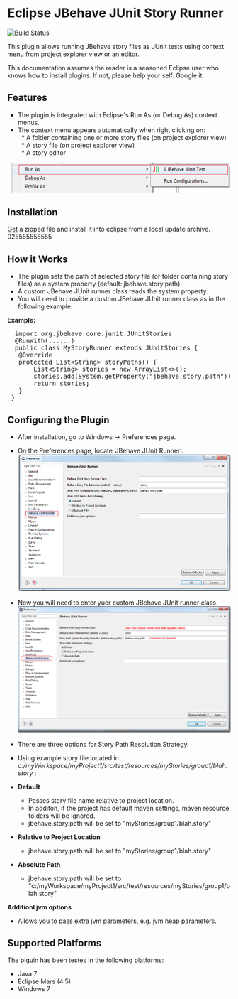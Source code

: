 # Eclipse JBehave JUnit Story Runner #

[![Build Status](https://travis-ci.org/obeimnet/tech.idehub.eclipse.jbehave.svg?branch=master)](https://travis-ci.org/obeimnet/tech.idehub.eclipse.jbehave)

This plugin allows running JBehave story files as JUnit tests using context menu from project explorer view or an editor.

This documentation assumes the reader is a seasoned Eclipse user who knows how to install plugins.
If not, please help your self. Google it.

## Features ##

- The plugin is integrated with Eclipse's Run As (or Debug As) context menus.
- The context menu appears automatically when right clicking on: <br/>
&nbsp; * A folder containing one or more story files (on project explorer view) <br/>
&nbsp; * A story file (on project explorer view)<br/>
&nbsp; * A story editor 

![](docs/images/run-from-context.png)

##  Installation ##
[Get](#) a zipped file and install it into eclipse from a local update archive.
025555555555

## How it Works ##

- The plugin sets the path of selected story file (or folder containing story files) as a system property (default: jbehave.story.path).
- A custom JBehave JUnit runner class reads the system property.
- You will need to provide a custom JBehave JUnit runner class as in the following example:

**Example:**
<pre>
  import org.jbehave.core.junit.JUnitStories
  @RunWith(......)
  public class MyStoryRunner extends JUnitStories {
   @Override
   protected List&lt;String&gt; storyPaths() {
	   List&lt;String&gt; stories = new ArrayList&lt;&gt;();
       stories.add(System.getProperty("jbehave.story.path"));
       return stories;
   }
 } 
</pre>

## Configuring the Plugin ##

- After installation, go to Windows -> Preferences page.

- On the Preferences page, locate 'JBehave JUnit Runner'.
![](docs/images/jbehave-junit-run-debug-configuration.png)
- Now you will need to enter yuor custom JBehave JUnit runner class.
![](docs/images/jbehave-junit-run-debug-configuration-2.png)

- There are three options for Story Path Resolution Strategy.
- Using example story file  located in *c:/myWorkspace/myProject1/src/test/resources/myStories/group1/blah.story* :
- **Default**
  - Passes story file name relative to project location.
  - In additon, if the project has default maven settings, maven resource folders will be ignored.
  -  jbehave.story.path will be set to "myStories/group1/blah.story"
- **Relative to Project Location**
   - jbehave.story.path will be set to "myStories/group1/blah.story"
- **Absolute Path**
   -  jbehave.story.path will be set to "c:/myWorkspace/myProject1/src/test/resources/myStories/group1/blah.story"

**Additionl jvm options**
- Allows you to pass extra jvm parameters, e.g. jvm heap parameters.

## Supported Platforms ##

The plguin has been testes in the following platforms:

- Java 7
- Eclipse Mars (4.5)
- Windows 7 